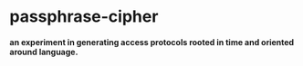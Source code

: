 # passphrase-cipher
#### an experiment in generating access protocols rooted in time and oriented around language.
